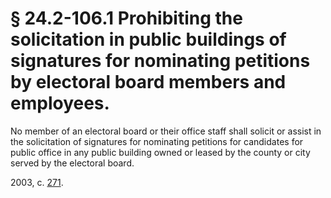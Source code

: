 # § 24.2-106.1 Prohibiting the solicitation in public buildings of signatures for nominating petitions by electoral board members and employees.

<p>No member of an electoral board or their office staff shall solicit or assist in the solicitation of signatures for nominating petitions for candidates for public office in any public building owned or leased by the county or city served by the electoral board.</p><p>2003, c. <a href='http://lis.virginia.gov/cgi-bin/legp604.exe?031+ful+CHAP0271'>271</a>.</p>